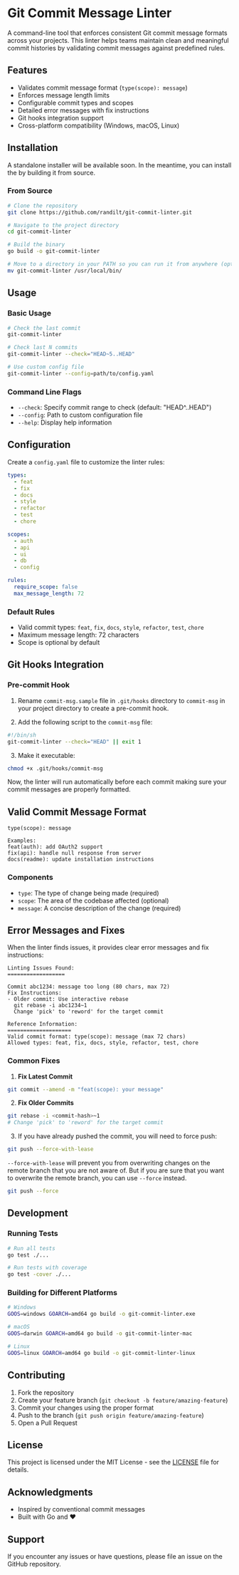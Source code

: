 # Git Commit Message Linter

A command-line tool that enforces consistent Git commit message formats across your projects. This linter helps teams maintain clean and meaningful commit histories by validating commit messages against predefined rules.

## Features

- Validates commit message format (`type(scope): message`)
- Enforces message length limits
- Configurable commit types and scopes
- Detailed error messages with fix instructions
- Git hooks integration support
- Cross-platform compatibility (Windows, macOS, Linux)

## Installation

A standalone installer will be available soon. In the meantime, you can install the by building it from source.

### From Source

```bash
# Clone the repository
git clone https://github.com/randilt/git-commit-linter.git

# Navigate to the project directory
cd git-commit-linter

# Build the binary
go build -o git-commit-linter

# Move to a directory in your PATH so you can run it from anywhere (optional)
mv git-commit-linter /usr/local/bin/
```

## Usage

### Basic Usage

```bash
# Check the last commit
git-commit-linter

# Check last N commits
git-commit-linter --check="HEAD~5..HEAD"

# Use custom config file
git-commit-linter --config=path/to/config.yaml
```

### Command Line Flags

- `--check`: Specify commit range to check (default: "HEAD^..HEAD")
- `--config`: Path to custom configuration file
- `--help`: Display help information

## Configuration

Create a `config.yaml` file to customize the linter rules:

```yaml
types:
  - feat
  - fix
  - docs
  - style
  - refactor
  - test
  - chore

scopes:
  - auth
  - api
  - ui
  - db
  - config

rules:
  require_scope: false
  max_message_length: 72
```

### Default Rules

- Valid commit types: `feat`, `fix`, `docs`, `style`, `refactor`, `test`, `chore`
- Maximum message length: 72 characters
- Scope is optional by default

## Git Hooks Integration

### Pre-commit Hook

1. Rename `commit-msg.sample` file in `.git/hooks` directory to `commit-msg` in your project directory to create a pre-commit hook.

2. Add the following script to the `commit-msg` file:

```bash
#!/bin/sh
git-commit-linter --check="HEAD" || exit 1
```

3. Make it executable:

```bash
chmod +x .git/hooks/commit-msg
```

Now, the linter will run automatically before each commit making sure your commit messages are properly formatted.

## Valid Commit Message Format

```
type(scope): message

Examples:
feat(auth): add OAuth2 support
fix(api): handle null response from server
docs(readme): update installation instructions
```

### Components

- `type`: The type of change being made (required)
- `scope`: The area of the codebase affected (optional)
- `message`: A concise description of the change (required)

## Error Messages and Fixes

When the linter finds issues, it provides clear error messages and fix instructions:

```
Linting Issues Found:
==================

Commit abc1234: message too long (80 chars, max 72)
Fix Instructions:
- Older commit: Use interactive rebase
  git rebase -i abc1234~1
  Change 'pick' to 'reword' for the target commit

Reference Information:
====================
Valid commit format: type(scope): message (max 72 chars)
Allowed types: feat, fix, docs, style, refactor, test, chore
```

### Common Fixes

1. **Fix Latest Commit**

```bash
git commit --amend -m "feat(scope): your message"
```

2. **Fix Older Commits**

```bash
git rebase -i <commit-hash>~1
# Change 'pick' to 'reword' for the target commit
```

3. If you have already pushed the commit, you will need to force push:

```bash
git push --force-with-lease
```

`--force-with-lease` will prevent you from overwriting changes on the remote branch that you are not aware of.
But if you are sure that you want to overwrite the remote branch, you can use `--force` instead.

```bash
git push --force
```

## Development

### Running Tests

```bash
# Run all tests
go test ./...

# Run tests with coverage
go test -cover ./...
```

### Building for Different Platforms

```bash
# Windows
GOOS=windows GOARCH=amd64 go build -o git-commit-linter.exe

# macOS
GOOS=darwin GOARCH=amd64 go build -o git-commit-linter-mac

# Linux
GOOS=linux GOARCH=amd64 go build -o git-commit-linter-linux
```

## Contributing

1. Fork the repository
2. Create your feature branch (`git checkout -b feature/amazing-feature`)
3. Commit your changes using the proper format
4. Push to the branch (`git push origin feature/amazing-feature`)
5. Open a Pull Request

## License

This project is licensed under the MIT License - see the [LICENSE](LICENSE) file for details.

## Acknowledgments

- Inspired by conventional commit messages
- Built with Go and ❤️

## Support

If you encounter any issues or have questions, please file an issue on the GitHub repository.
